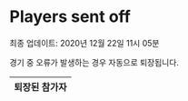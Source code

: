 # Players sent off
최종 업데이트: 2020년 12월 22일 11시 05분


경기 중 오류가 발생하는 경우 자동으로 퇴장됩니다.


| 퇴장된 참가자 |
|:---:|